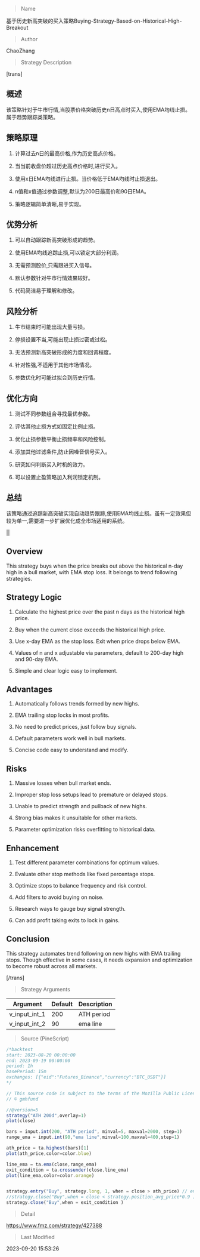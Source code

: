 
> Name

基于历史新高突破的买入策略Buying-Strategy-Based-on-Historical-High-Breakout

> Author

ChaoZhang

> Strategy Description

[trans]


## 概述

该策略针对于牛市行情,当股票价格突破历史n日高点时买入,使用EMA均线止损。属于趋势跟踪类策略。

## 策略原理

1. 计算过去n日的最高价格,作为历史高点价格。

2. 当当前收盘价超过历史高点价格时,进行买入。

3. 使用x日EMA均线进行止损。当价格低于EMA均线时止损退出。

4. n值和x值通过参数调整,默认为200日最高价和90日EMA。

5. 策略逻辑简单清晰,易于实现。

## 优势分析

1. 可以自动跟踪新高突破形成的趋势。

2. 使用EMA均线追踪止损,可以锁定大部分利润。

3. 无需预测股价,只需跟进买入信号。

4. 默认参数针对牛市行情效果较好。

5. 代码简洁易于理解和修改。

## 风险分析

1. 牛市结束时可能出现大量亏损。

2. 停损设置不当,可能出现止损过密或过松。

3. 无法预测新高突破形成的力度和回调程度。

4. 针对性强,不适用于其他市场情况。

5. 参数优化时可能过拟合到历史行情。

## 优化方向

1. 测试不同参数组合寻找最优参数。

2. 评估其他止损方式如固定比例止损。

3. 优化止损参数平衡止损频率和风险控制。

4. 添加其他过滤条件,防止因噪音信号买入。 

5. 研究如何判断买入时机的效力。

6. 可以设置止盈策略加入利润锁定机制。

## 总结

该策略通过追踪新高突破实现自动趋势跟踪,使用EMA均线止损。虽有一定效果但较为单一,需要进一步扩展优化成全市场适用的系统。

||


## Overview

This strategy buys when the price breaks out above the historical n-day high in a bull market, with EMA stop loss. It belongs to trend following strategies.

## Strategy Logic

1. Calculate the highest price over the past n days as the historical high price.

2. Buy when the current close exceeds the historical high price. 

3. Use x-day EMA as the stop loss. Exit when price drops below EMA.

4. Values of n and x adjustable via parameters, default to 200-day high and 90-day EMA.

5. Simple and clear logic easy to implement.

## Advantages

1. Automatically follows trends formed by new highs.

2. EMA trailing stop locks in most profits.

3. No need to predict prices, just follow buy signals.

4. Default parameters work well in bull markets. 

5. Concise code easy to understand and modify.

## Risks

1. Massive losses when bull market ends.

2. Improper stop loss setups lead to premature or delayed stops.

3. Unable to predict strength and pullback of new highs.

4. Strong bias makes it unsuitable for other markets.

5. Parameter optimization risks overfitting to historical data.

## Enhancement

1. Test different parameter combinations for optimum values.

2. Evaluate other stop methods like fixed percentage stops.

3. Optimize stops to balance frequency and risk control.

4. Add filters to avoid buying on noise.

5. Research ways to gauge buy signal strength. 

6. Can add profit taking exits to lock in gains.

## Conclusion

This strategy automates trend following on new highs with EMA trailing stops. Though effective in some cases, it needs expansion and optimization to become robust across all markets.

[/trans]

> Strategy Arguments



|Argument|Default|Description|
|----|----|----|
|v_input_int_1|200|ATH period|
|v_input_int_2|90|ema line|


> Source (PineScript)

``` javascript
/*backtest
start: 2023-08-20 00:00:00
end: 2023-09-19 00:00:00
period: 1h
basePeriod: 15m
exchanges: [{"eid":"Futures_Binance","currency":"BTC_USDT"}]
*/

// This source code is subject to the terms of the Mozilla Public License 2.0 at https://mozilla.org/MPL/2.0/
// © gmhfund

//@version=5
strategy("ATH 200d",overlay=1)
plot(close)

bars = input.int(200, "ATH period", minval=5, maxval=2000, step=1)
range_ema = input.int(90,"ema line",minval=100,maxval=400,step=1)

ath_price = ta.highest(bars)[1]
plot(ath_price,color=color.blue)

line_ema = ta.ema(close,range_ema)
exit_condition = ta.crossunder(close,line_ema)
plot(line_ema,color=color.orange)


strategy.entry("Buy", strategy.long, 1, when = close > ath_price) // enter long by market if current open great then previous high
//strategy.close("Buy",when = close < strategy.position_avg_price*0.9 )
strategy.close("Buy",when = exit_condition )
```

> Detail

https://www.fmz.com/strategy/427388

> Last Modified

2023-09-20 15:53:26
